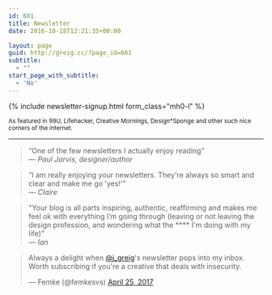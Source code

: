 ```yaml
---
id: 681
title: Newsletter
date: 2016-10-18T12:21:35+00:00

layout: page
guid: http://greig.cc/?page_id=681
subtitle:
  - ""
start_page_with_subtitle:
  - 'No'
---
```

{% include newsletter-signup.html form_class="mh0-l" %}

<small>As featured in 99U, Lifehacker, Creative Mornings, Design*Sponge and other such nice corners of the internet.</small>

<hr />

<blockquote><p>“One of the few newsletters I actually enjoy reading”<br>
<cite>— Paul Jarvis, designer/author</cite></p></blockquote>

<blockquote><p>“I am really enjoying your newsletters. They're always so smart and clear and make me go 'yes!'"<br>
<cite>— Claire</cite></p></blockquote>

<blockquote><p>"Your blog is all parts inspiring, authentic, reaffirming and makes me feel ok with everything I’m going through (leaving or not leaving the design profession, and wondering what the **** I'm doing with my life)”<br>
<cite>— Ian</cite></p></blockquote>

<blockquote class="twitter-tweet" data-lang="en"><p lang="en" dir="ltr">Always a delight when <a href="https://twitter.com/j_greig">@j_greig</a>&#39;s newsletter pops into my inbox. Worth subscribing if you&#39;re a creative that deals with insecurity.</p>&mdash; Femke (@femkesvs) <a href="https://twitter.com/femkesvs/status/856750692341624832">April 25, 2017</a></blockquote>
<script async src="//platform.twitter.com/widgets.js" charset="utf-8"></script>
